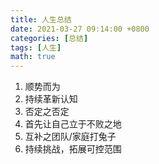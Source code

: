 ```yaml
---
title: 人生总结
date: 2021-03-27 09:14:00 +0800
categories: [总结]
tags: [人生] 
math: true
---
```


1. 顺势而为
2. 持续革新认知
3. 否定之否定
4. 首先让自己立于不败之地
5. 互补之团队/家庭打兔子
6. 持续挑战，拓展可控范围